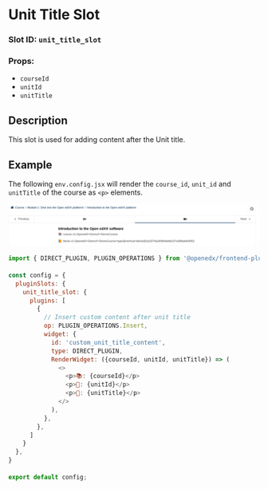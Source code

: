 # Unit Title Slot

### Slot ID: `unit_title_slot`
### Props:
* `courseId`
* `unitId`
* `unitTitle`

## Description

This slot is used for adding content after the Unit title.

## Example

The following `env.config.jsx` will render the `course_id`, `unit_id` and `unitTitle` of the course as `<p>` elements.

![Screenshot of Content added after the Unit Title](./images/post_unit_title.png)

```js
import { DIRECT_PLUGIN, PLUGIN_OPERATIONS } from '@openedx/frontend-plugin-framework';

const config = {
  pluginSlots: {
    unit_title_slot: {
      plugins: [
        {
          // Insert custom content after unit title
          op: PLUGIN_OPERATIONS.Insert,
          widget: {
            id: 'custom_unit_title_content',
            type: DIRECT_PLUGIN,
            RenderWidget: ({courseId, unitId, unitTitle}) => (
              <>
                <p>📚: {courseId}</p>
                <p>📙: {unitId}</p>
                <p>📙: {unitTitle}</p>
              </>
            ),
          },
        },
      ]
    }
  },
}

export default config;
```
